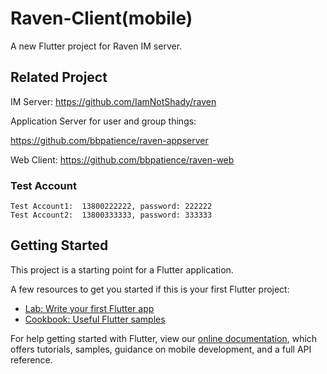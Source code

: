 # Raven-Client(mobile)

A new Flutter project for Raven IM server.

## Related Project
IM Server:
https://github.com/IamNotShady/raven

Application Server for user and group things:

https://github.com/bbpatience/raven-appserver

Web Client:
https://github.com/bbpatience/raven-web

### Test Account
```
Test Account1:  13800222222, password: 222222
Test Account2:  13800333333, password: 333333
```

## Getting Started

This project is a starting point for a Flutter application.

A few resources to get you started if this is your first Flutter project:

- [Lab: Write your first Flutter app](https://flutter.io/docs/get-started/codelab)
- [Cookbook: Useful Flutter samples](https://flutter.io/docs/cookbook)

For help getting started with Flutter, view our 
[online documentation](https://flutter.io/docs), which offers tutorials, 
samples, guidance on mobile development, and a full API reference.
